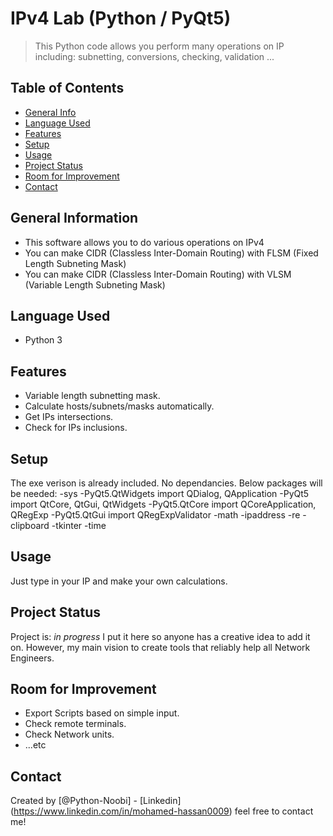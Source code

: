 # IPv4 Lab (Python / PyQt5)
> This Python code allows you perform many operations on IP including: subnetting, conversions, checking, validation ...

## Table of Contents
* [General Info](#general-information)
* [Language Used](#language-used)
* [Features](#features)
* [Setup](#setup)
* [Usage](#usage)
* [Project Status](#project-status)
* [Room for Improvement](#room-for-improvement)
* [Contact](#contact)
<!-- * [License](#license) -->


## General Information
- This software allows you to do various operations on IPv4
- You can make CIDR (Classless Inter-Domain Routing) with FLSM (Fixed Length Subneting Mask)
- You can make CIDR (Classless Inter-Domain Routing) with VLSM (Variable Length Subneting Mask)
 

## Language Used
- Python 3



## Features
- Variable length subnetting mask.
- Calculate hosts/subnets/masks automatically.
- Get IPs intersections.
- Check for IPs inclusions.


## Setup
The exe verison is already included.
No dependancies.
Below packages will be needed:
-sys
-PyQt5.QtWidgets import QDialog, QApplication
-PyQt5 import QtCore, QtGui, QtWidgets
-PyQt5.QtCore import QCoreApplication, QRegExp
-PyQt5.QtGui import QRegExpValidator
-math
-ipaddress
-re
-clipboard
-tkinter
-time


## Usage
Just type in your IP and make your own calculations.



## Project Status
Project is: _in progress_ I put it here so anyone has a creative idea to add it on. However, my main vision to create tools that reliably help all Network Engineers.


## Room for Improvement
- Export Scripts based on simple input.
- Check remote terminals.
- Check Network units.
- ...etc



## Contact
Created by [@Python-Noobi] - [Linkedin] (https://www.linkedin.com/in/mohamed-hassan0009) feel free to contact me!


<!-- Optional -->
<!-- ## License -->
<!-- This project is open source and available under the [... License](osl-3.0). -->

